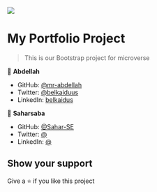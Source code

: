 ![](https://img.shields.io/badge/Microverse-blueviolet)

# My Portfolio Project

> This is our Bootstrap project for microverse

👤 **Abdellah**

- GitHub: [@mr-abdellah](https://github.com/mr-abdellah)
- Twitter: [@belkaiduus](https://twitter.com/belkaiduus)
- LinkedIn: [belkaidus](https://linkedin.com/in/belkaidus)


👤 **Saharsaba**
- GitHub: [@Sahar-SE](https://github.com/Sahar-SE)
- Twitter: [@](https://twitter.com/)
- LinkedIn: [@](https://linkedin.com/in/)

## Show your support

Give a ⭐️ if you like this project